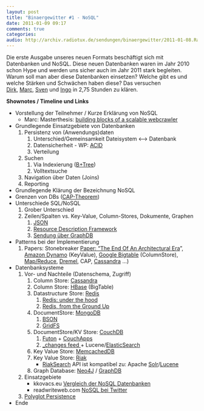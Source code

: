 ```yaml
---
layout: post
title: "Binaergewitter #1 - NoSQL"
date: 2011-01-09 09:17
comments: true
categories: 
audio: http://archiv.radiotux.de/sendungen/binaergewitter/2011-01-08.RadioTux.Binaergewitter.NoSQL.mp3
---
```

Die erste Ausgabe unseres neuen Formats beschäftigt sich mit Datenbanken und NoSQL. Diese neuen Datenbanken waren im Jahr 2010 schon Hype und werden uns sicher auch im Jahr 2011 stark begleiten. Warum soll man aber diese Datenbanken einsetzen? Welche gibt es und welche Stärken und Schwächen haben diese? Das versuchen <a href="http://twitter.com/ddeimeke" target="_blank">Dirk</a>, <a href="http://twitter.com/rb2k" target="_blank">Marc</a>, <a href="http://twitter.com/pfleidi" target="_blank">Sven</a> und <a href="http://twitter.com/radiotux" target="_blank">Ingo</a> in 2,75 Stunden zu klären.

<strong>Shownotes / Timeline und Links</strong>
<div>
<ul id="internal-source-marker_0.9715123863425106">
<li>Vorstellung der Teilnehmer / Kurze Erklärung von NoSQL
<ul>
<li>Marc: Masterthesis: <a href="http://blog.marc-seeger.de/2010/12/09/my-thesis-building-blocks-of-a-scalable-webcrawler">building blocks of a scalable webcrawler</a></li>
</ul>
</li>
<li>Grundlegende Einsatzgebiete von Datenbanken
<ol>
<li>Persistenz von (Anwendungs)daten
<ol>
<li>Unterschied/Gemeinsamkeit Dateisystem &lt;--&gt; Datenbank</li>
<li>Datensicherheit - WP: <a href="http://en.wikipedia.org/wiki/ACID">ACID</a></li>
<li>Verteilung</li>
</ol>
</li>
<li>Suchen
<ol>
<li>Via Indexierung (<a href="http://de.wikipedia.org/wiki/B%2B-Baum" target="_blank">B+Tree</a>)</li>
<li>Volltextsuche</li>
</ol>
</li>
<li>Navigation über Daten (Joins)</li>
<li>Reporting</li>
</ol>
</li>
<li>Grundlegende Klärung der Bezeichnung NoSQL</li>
<li>Grenzen von DBs (<a href="http://de.wikipedia.org/wiki/CAP-Theorem" target="_blank">CAP-Theorem</a>)</li>
<li>Unterschiede SQL/NoSQL
<ol>
<li>Grober Unterschied</li>
<li>Zeilen/Spalten vs. Key-Value, Column-Stores, Dokumente, Graphen
<ol>
<li><a href="http://de.wikipedia.org/wiki/JSON">JSON</a></li>
<li><a href="http://de.wikipedia.org/wiki/Resource_Description_Framework">Resource Description Framework</a></li>
<li><a href="http://blog.radiotux.de/2010/12/13/sendung-graphdb/">Sendung über GraphDB</a></li>
</ol>
</li>
</ol>
</li>
<li>Patterns bei der Implementierung
<ol>
<li>Papers: Stonebreaker <a href="http://highscalability.com/blog/2009/4/16/paper-the-end-of-an-architectural-era-its-time-for-a-complet.html">Paper: “The End Of An Architectural Era</a>”, <a href="http://s3.amazonaws.com/AllThingsDistributed/sosp/amazon-dynamo-sosp2007.pdf" target="_blank">Amazon Dynamo</a> (KeyValue), <a href="http://static.googleusercontent.com/external_content/untrusted_dlcp/labs.google.com/en//papers/bigtable-osdi06.pdf " target="_blank">Google Bigtable</a> (ColumnStore), <a href="http://de.wikipedia.org/wiki/MapReduce" target="_blank">Map/Reduce</a>, <a href="http://www.google.com/research/pubs/pub36632.html" target="_blank">Dremel</a>, CAP, <a href="http://www.cs.cornell.edu/projects/ladis2009/papers/lakshman-ladis2009.pdf">Cassandra</a> …)</li>
</ol>
</li>
<li>Datenbanksysteme
  <ol>
<li>Vor- und Nachteile (Datenschema, Zugriff)
  <ol>
  <li>Column Store: <a href="http://cassandra.apache.org/" target="_blank">Cassandra</a></li>
  <li>Column Store: <a href="http://hbase.apache.org/" target="_blank">HBase</a> (BigTable)</li>
  <li>Datastructure Store: <a href="http://redis.io/" target="_blank">Redis</a>
  <ol>
  <li><a href="http://www.pauladamsmith.com/articles/redis_under_the_hood.html">Redis: under the hood</a></li>
  <li><a href="http://blog.mjrusso.com/2010/10/17/redis-from-the-ground-up.html">Redis, from the Ground Up</a></li>
  </ol>
  </li>
  <li>DocumentStore: <a href="http://www.mongodb.org/" target="_blank">MongoDB</a>
  <ol>
  <li><a href="http://bsonspec.org/">BSON</a></li>
  <li><a href="http://www.mongodb.org/display/DOCS/GridFS+Specification">GridFS</a></li>
  </ol>
  </li>
  <li>DocumentStore/KV Store: <a href="http://couchdb.apache.org/" target="_blank">CouchDB </a>
  <ol>
  <li><a href="http://couchdb.apache.org/screenshots.html">Futon</a> + <a href="http://couchapp.org/page/index">CouchApps</a></li>
  <li><a href="http://guide.couchdb.org/draft/notifications.html">_changes feed </a>+ Lucene/<a href="http://www.elasticsearch.com/">ElasticSearch</a></li>
  </ol>
  </li>
  <li>Key Value Store: <a href="http://memcachedb.org/" target="_blank">MemcachedDB</a></li>
  <li>Key Value Store: <a href="http://basho.com/Riak.html" target="_blank">Riak</a>
  <ul>
  <li><a href="http://www.basho.com/riaksearch.html">RiakSearch</a> API ist kompatibel zu: Apache <a href="http://lucene.apache.org/solr/" target="_blank">Solr</a>/<a href="http://lucene.apache.org/" target="_blank">Lucene</a></li>
  </ul>
  </li>
  <li>Graph Database: <a href="http://neo4j.org">Neo4J</a> / <a href="http://www.sones.com/" target="_blank">GraphDB</a></li>
  </ol>
  </li>
  <li>Einsatzgebiete
  <ul>
  <li>kkovacs.eu <a href="http://kkovacs.eu/cassandra-vs-mongodb-vs-couchdb-vs-redis" target="_blank">Vergleich der NoSQL Datenbanken</a></li>
  <li>readwriteweb.com <a href="http://www.readwriteweb.com/cloud/2011/01/how-twitter-uses-nosql.php" target="_blank">NoSQL bei Twitter</a></li>
  </ul>
  </li>
  <li><a href="http://codemonkeyism.com/nosql-polyglott-persistence/" target="_blank">Polyglot Persistence</a></li>
  </ol>
  </li>
  <li>Ende</li>
  </ul>
  </div>
